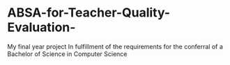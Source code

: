 # ABSA-for-Teacher-Quality-Evaluation-
My final year project In fulfillment of the requirements for the conferral of a Bachelor of Science in Computer Science
